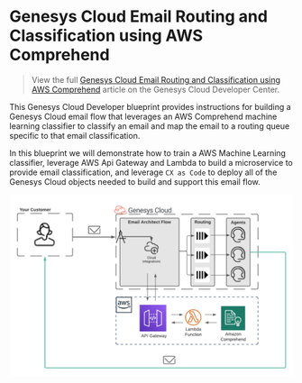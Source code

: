 # Genesys Cloud Email Routing and Classification using AWS Comprehend

> View the full [Genesys Cloud Email Routing and Classification using AWS Comprehend](https://developer.mypurecloud.com/blueprints/) article on the Genesys Cloud Developer Center.

This Genesys Cloud Developer blueprint provides instructions for building a Genesys Cloud email flow that leverages an AWS Comprehend machine learning classifier to classify an email and map the email to a routing queue specific to that email classification. 

In this blueprint we will demonstrate how to train a AWS Machine Learning classifier, leverage AWS Api Gateway and Lambda to build a microservice to provide email classification, and leverage `CX as Code` to deploy all of the Genesys Cloud objects needed to build and support this email flow.

![Email Routing and Classification using AWS Comprehend](blueprint/images/EmailClassifierNoNumbers.png "Routing and Classification using AWS Comprehend")